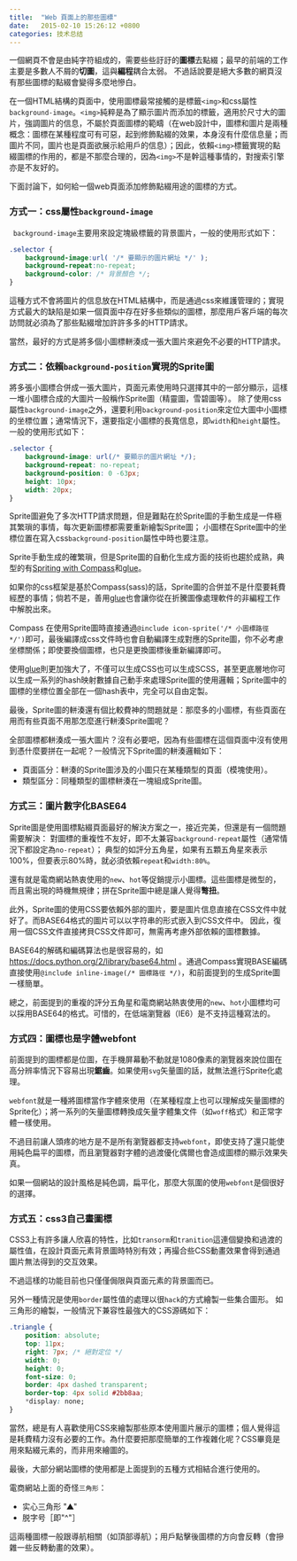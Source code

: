 ```yaml
---
title:  "Web 頁面上的那些圖標"
date:   2015-02-10 15:26:12 +0800
categories: 技术总结
---
```



一個網頁不會是由純字符組成的，需要些些訏訏的**圖標**去點綴；最早的前端的工作主要是多數人不屑的**切圖**，這與**編程**耦合太弱。
不過話說要是絕大多數的網頁沒有那些圖標的點綴會變得多麼地慘白。

在一個HTML結構的頁面中，使用圖標最常接觸的是標籤`<img>`和css屬性`background-image`。`<img>`純粹是為了顯示圖片而添加的標籤，適用於尺寸大的圖片，強調圖片的信息，不屬於頁面圖標的範疇（在web設計中，圖標和圖片是兩種概念：圖標在某種程度可有可惡，起到修飾點綴的效果，本身沒有什麼信息量；而圖片不同，圖片也是頁面欲展示給用戶的信息）；因此，依賴`<img>`標籤實現的點綴圖標的作用的，都是不那麼合理的，因為`<img>`不是幹這種事情的，對搜索引擎亦是不友好的。

下面討論下，如何給一個web頁面添加修飾點綴用途的圖標的方式。

### 方式一：css屬性`background-image`

` background-image`主要用來設定塊級標籤的背景圖片，一般的使用形式如下：

```css
.selector {
    background-image:url( '/* 要顯示的圖片網址 */' );
    background-repeat:no-repeat;
    background-color: /* 背景顏色 */;
}
```

這種方式不會將圖片的信息放在HTML結構中，而是通過css來維護管理的；實現方式最大的缺陷是如果一個頁面中存在好多些類似的圖標，那麼用戶客戶端的每次訪問就必須為了那些點綴增加許許多多的HTTP請求。

當然，最好的方式是將多個小圖標軿湊成一張大圖片來避免不必要的HTTP請求。

### 方式二：依賴`background-position`實現的Sprite圖

將多張小圖標合併成一張大圖片，頁面元素使用時只選擇其中的一部分顯示，這樣一堆小圖標合成的大圖片一般稱作Sprite圖（精靈圖，雪碧圖等）。
除了使用css屬性`background-image`之外，還要利用`background-position`來定位大圖中小圖標的坐標位置；通常情況下，還要指定小圖標的長寬信息，即`width`和`height`屬性。一般的使用形式如下：

```css
.selector {
    background-image: url(/* 要顯示的圖片網址 */);
    background-repeat: no-repeat;
    background-position: 0 -63px;
    height: 10px;
    width: 20px;
}
```

Sprite圖避免了多次HTTP請求問題，但是難點在於Sprite圖的手動生成是一件極其繁瑣的事情，每次更新圖標都需要重新繪製Sprite圖；
小圖標在Sprite圖中的坐標位置在寫入css`background-position`屬性中時也要注意。

Sprite手動生成的確繁瑣，但是Sprite圖的自動化生成方面的技術也趨於成熟，典型的有[Spriting with Compass](http://compass-style.org/help/tutorials/spriting/)和[glue](https://github.com/jorgebastida/glue)。

如果你的css框架是基於Compass(sass)的話，Sprite圖的合併並不是什麼要耗費經歷的事情；倘若不是，善用[glue](https://github.com/jorgebastida/glue)也會讓你從在折騰圖像處理軟件的非編程工作中解脫出來。

Compass 在使用Sprite圖時直接通過`@include icon-sprite('/* 小圖標路徑 */')`即可，最後編譯成css文件時也會自動編譯生成對應的Sprite圖，你不必考慮坐標關係；即使要換個圖標，也只是更換圖標後重新編譯即可。

使用[glue](https://github.com/jorgebastida/glue)則更加強大了，不僅可以生成CSS也可以生成SCSS，甚至更底層地你可以生成一系列的hash映射數據自己動手來處理Sprite圖的使用邏輯；Sprite圖中的圖標的坐標位置全部在一個hash表中，完全可以自由定製。

最後，Sprite圖的軿湊還有個比較費神的問題就是：那麼多的小圖標，有些頁面在用而有些頁面不用那怎麼進行軿湊Sprite圖呢？

全部圖標都軿湊成一張大圖片？沒有必要吧，因為有些圖標在這個頁面中沒有使用到憑什麼要拼在一起呢？一般情況下Sprite圖的軿湊邏輯如下：
- 頁面區分：軿湊的Sprite圖涉及的小圖只在某種類型的頁面（模塊使用）。
- 類型區分：同種類型的圖標軿湊在一塊組成Sprite圖。

### 方式三：圖片數字化BASE64
Sprite圖是使用圖標點綴頁面最好的解決方案之一，接近完美，但還是有一個問題需要解決：
對圖標的重複性不友好，即不太兼容`background-repeat`屬性（通常情況下都設定為`no-repeat`）；
典型的如評分五角星，如果有五顆五角星來表示100%，但要表示80%時，就必須依賴`repeat`和`width:80%`。

還有就是電商網站熱衷使用的`new`、`hot`等促銷提示小圖標。這些圖標是微型的，而且需出現的時機無規律；拼在Sprite圖中總是讓人覺得**彆扭**。

此外，Sprite圖的使用CSS要依賴外部的圖片，要是圖片信息直接在CSS文件中就好了。而BASE64格式的圖片可以以字符串的形式嵌入到CSS文件中。
因此，復用一個CSS文件直接拷貝CSS文件即可，無需再考慮外部依賴的圖標數據。

BASE64的解碼和編碼算法也是很容易的，如 https://docs.python.org/2/library/base64.html 。通過Compass實現BASE編碼直接使用`@include inline-image(/* 圖標路徑 */)`，和前面提到的生成Sprite圖一樣簡單。

總之，前面提到的重複的評分五角星和電商網站熱衷使用的`new`、`hot`小圖標均可以採用BASE64的格式。可惜的，在低端瀏覽器（IE6）是不支持這種寫法的。

### 方式四：圖標也是字體webfont

前面提到的圖標都是位圖，在手機屏幕動不動就是1080像素的瀏覽器來說位圖在高分辨率情況下容易出現**鋸齒**。如果使用`svg`矢量圖的話，就無法進行Sprite化處理。

`webfont`就是一種將圖標當作字體來使用（在某種程度上也可以理解成矢量圖標的Sprite化）；將一系列的矢量圖標轉換成矢量字體集文件（如`woff`格式）和正常字體一樣使用。

不過目前讓人頭疼的地方是不是所有瀏覽器都支持`webfont`，即使支持了還只能使用純色扁平的圖標，而且瀏覽器對字體的過渡優化偶爾也會造成圖標的顯示效果失真。

如果一個網站的設計風格是純色調，扁平化，那麼大氛圍的使用`webfont`是個很好的選擇。

### 方式五：css3自己畫圖標

CSS3上有許多讓人欣喜的特性，比如`transorm`和`tranition`這連個變換和過渡的屬性值，在設計頁面元素背景圖時特別有效；再撮合些CSS動畫效果會得到通過圖片無法得到的交互效果。

不過這樣的功能目前也只僅僅侷限與頁面元素的背景圖而已。

另外一種情況是使用`border`屬性值的處理以很`hack`的方式繪製一些集合圖形。
如三角形<i class="fa fa-caret-up fa-fw"></i>的繪製，一般情況下兼容性最強大的CSS源碼如下：

```css
.triangle {
    position: absolute;
    top: 11px;
    right: 7px; /* 絕對定位 */
    width: 0;
    height: 0;
    font-size: 0;
    border: 4px dashed transparent;
    border-top: 4px solid #2bb8aa;
    *display: none;
}
```

當然，總是有人喜歡使用CSS來繪製那些原本使用圖片展示的圖標；個人覺得這是耗費精力沒有必要的工作。為什麼要把那麼簡單的工作複雜化呢？CSS畢竟是用來點綴元素的，而非用來繪圖的。

最後，大部分網站圖標的使用都是上面提到的五種方式相結合進行使用的。

電商網站上面的奇怪`三角形`：

- 实心三角形 "▲"
- 脱字号［即"^"］

這兩種圖標一般跟導航相關（如頂部導航）；用戶點擊後圖標的方向會反轉（會摻雜一些反轉動畫的效果）。
